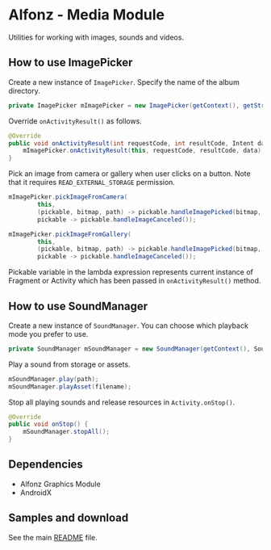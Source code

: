 Alfonz - Media Module
=====================

Utilities for working with images, sounds and videos.


How to use ImagePicker
----------------------

Create a new instance of `ImagePicker`. Specify the name of the album directory.

```java
private ImagePicker mImagePicker = new ImagePicker(getContext(), getString(R.string.app_name));
```

Override `onActivityResult()` as follows.

```java
@Override
public void onActivityResult(int requestCode, int resultCode, Intent data) {
	mImagePicker.onActivityResult(this, requestCode, resultCode, data);
}
```

Pick an image from camera or gallery when user clicks on a button. Note that it requires `READ_EXTERNAL_STORAGE` permission.

```java
mImagePicker.pickImageFromCamera(
		this,
		(pickable, bitmap, path) -> pickable.handleImagePicked(bitmap, path),
		pickable -> pickable.handleImageCanceled());
```

```java
mImagePicker.pickImageFromGallery(
		this,
		(pickable, bitmap, path) -> pickable.handleImagePicked(bitmap, path),
		pickable -> pickable.handleImageCanceled());
```

Pickable variable in the lambda expression represents current instance of Fragment or Activity which has been passed in `onActivityResult()` method.


How to use SoundManager
-----------------------

Create a new instance of `SoundManager`. You can choose which playback mode you prefer to use.

```java
private SoundManager mSoundManager = new SoundManager(getContext(), SoundManager.PLAY_SINGLE);
```

Play a sound from storage or assets.

```java
mSoundManager.play(path);
mSoundManager.playAsset(filename);
```

Stop all playing sounds and release resources in `Activity.onStop()`.

```java
@Override
public void onStop() {
	mSoundManager.stopAll();
}
```


Dependencies
------------

* Alfonz Graphics Module
* AndroidX


Samples and download
--------------------

See the main [README](https://github.com/petrnohejl/Alfonz/) file.
